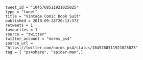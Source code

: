 ```
tweet_id = "1045768511921025025"
type = "tweet"
title = "Vintage Comic Book Suit"
published = 2018-09-28T20:13:37Z
retweets = 1
favourites = 1
source = "twitter"
twitter_account = "norms_ps4"
source_url = "https://twitter.com/norms_ps4/status/1045768511921025025"
tag = [ "ps4share", "spider-man",]
```

<p class='image'><img src='http://mnf.m17s.net/2018/09/28/DoNQ6vaXoAAInlT.jpg' alt=''></p>

